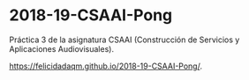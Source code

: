 # 2018-19-CSAAI-Pong
Práctica 3 de la asignatura CSAAI (Construcción de Servicios y Aplicaciones Audiovisuales). 

https://felicidadaqm.github.io/2018-19-CSAAI-Pong/. 
